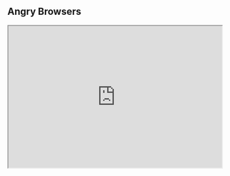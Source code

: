 ## Angry Browsers

<iframe src="https://sfmemz.github.io/Angry-Browsers/" width="480" height="320">

<a href="/index.html">More Games</a>
